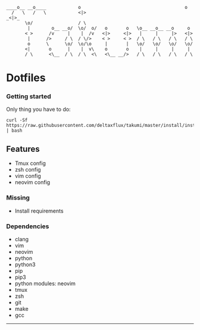 ```
____o__ __o____            o                                       o
  /   \   /   \            <|>                                    _<|>_
       \o/                 / \
        |        o__ __o/  \o/  o/   o       o   \o__ __o__ __o     o
       < >      /v     |    |  /v   <|>     <|>   |     |     |>   <|>
        |      />     / \  / \/>    < >     < >  / \   / \   / \   / \
        o      \      \o/  \o/\o     |       |   \o/   \o/   \o/   \o/
       <|       o      |    |  v\    o       o    |     |     |     |
       / \      <\__  / \  / \  <\   <\__ __/>   / \   / \   / \   / \

```

# Dotfiles

### Getting started
Only thing you have to do:
```
curl -Sf https://raw.githubusercontent.com/deltaxflux/takumi/master/install/install.sh | bash
```

## Features
* Tmux config
* zsh config
* vim config
* neovim config

### Missing
* Install requirements

### Dependencies
* clang 
* vim
* neovim
* python
* python3
* pip
* pip3
* python modules: neovim
* tmux
* zsh 
* git 
* make
* gcc 

-------
